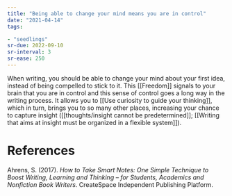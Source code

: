 ```yaml
---
title: "Being able to change your mind means you are in control"
date: "2021-04-14"
tags:

- "seedlings"
sr-due: 2022-09-10
sr-interval: 3
sr-ease: 250
---
```


When writing, you should be able to change your mind about your first idea, instead of being compelled to stick to it. This [[Freedom]] signals to your brain that you are in control and this sense of control goes a long way in the writing process. It allows you to [[Use curiosity to guide your thinking]], which in turn, brings you to so many other places, increasing your chance to capture insight ([[thoughts/insight cannot be predetermined]]; [[Writing that aims at insight must be organized in a flexible system]]).

# References

Ahrens, S. (2017). *How to Take Smart Notes: One Simple Technique to Boost Writing, Learning and Thinking – for Students, Academics and Nonfiction Book Writers*. CreateSpace Independent Publishing Platform.

